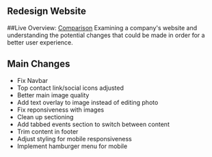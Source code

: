 ## Redesign Website
##Live Overview: [Comparison](https://nifty-neumann-c8ae0d.netlify.app/)
Examining a company's website and understanding the potential changes that could be made in order for a better user experience.

## Main Changes
- Fix Navbar
- Top contact link/social icons adjusted
- Better main image quality
- Add text overlay to image instead of editing photo
- Fix reponsiveness with images
- Clean up sectioning
- Add tabbed events section to switch between content
- Trim content in footer
- Adjust styling for mobile responsiveness
- Implement hamburger menu for mobile

